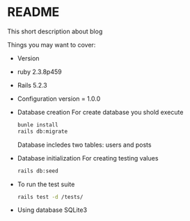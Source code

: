 # README
This short description about blog

Things you may want to cover:

* Version
 * ruby 2.3.8p459
 * Rails 5.2.3
* Configuration
  version = 1.0.0

* Database creation
  For create database you shold execute
  ```bash
  bunle install
  rails db:migrate
  ```
  Database incledes two tables: users and posts

* Database initialization
  For creating testing values
  ```bash
  rails db:seed
  ```

* To run the test suite
  ```bash
  rails test -d /tests/
  ```
* Using database
SQLite3
